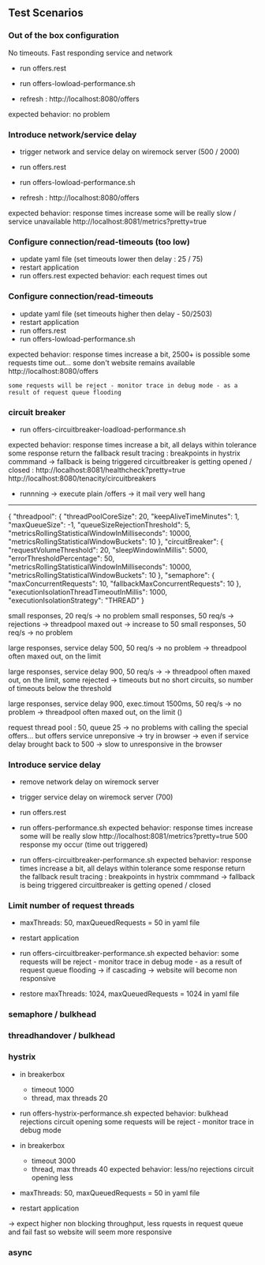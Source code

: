 ## Test Scenarios

### Out of the box configuration
No timeouts. Fast responding service and network

- run offers.rest
- run offers-lowload-performance.sh

- refresh : http://localhost:8080/offers

expected behavior: no problem

### Introduce network/service delay
- trigger network and service delay on wiremock server (500 / 2000)

- run offers.rest
- run offers-lowload-performance.sh

- refresh : http://localhost:8080/offers

expected behavior: 
   response times increase some will be really slow / service unavailable
         http://localhost:8081/metrics?pretty=true 

### Configure connection/read-timeouts (too low)
- update yaml file (set timeouts lower then delay : 25 / 75)
- restart application
- run offers.rest
expected behavior: each request times out

### Configure connection/read-timeouts
- update yaml file (set timeouts higher then delay - 50/2503)
- restart application
- run offers.rest
- run offers-lowload-performance.sh

expected behavior: 
    response times increase a bit, 2500+ is possible 
    some requests time out... some don't
    website remains available
          http://localhost:8080/offers
 
    some requests will be reject - monitor trace in debug mode - as a result of request queue flooding
 



### circuit breaker

- run offers-circuitbreaker-loadload-performance.sh

expected behavior: 
    response times increase a bit, all delays within tolerance
    some response return the fallback result
    tracing : breakpoints in hystrix commmand -> fallback is being triggered
    circuitbreaker is getting opened / closed : 
           http://localhost:8081/healthcheck?pretty=true
           http://localhost:8080/tenacity/circuitbreakers

- runnning -> execute plain /offers -> it mail very well hang



-----

{
"threadpool": {
"threadPoolCoreSize": 20,
"keepAliveTimeMinutes": 1,
"maxQueueSize": -1,
"queueSizeRejectionThreshold": 5,
"metricsRollingStatisticalWindowInMilliseconds": 10000,
"metricsRollingStatisticalWindowBuckets": 10
},
"circuitBreaker": {
"requestVolumeThreshold": 20,
"sleepWindowInMillis": 5000,
"errorThresholdPercentage": 50,
"metricsRollingStatisticalWindowInMilliseconds": 10000,
"metricsRollingStatisticalWindowBuckets": 10
},
"semaphore": {
"maxConcurrentRequests": 10,
"fallbackMaxConcurrentRequests": 10
},
"executionIsolationThreadTimeoutInMillis": 1000,
"executionIsolationStrategy": "THREAD"
}

small responses, 20 req/s -> no problem
small responses, 50 req/s -> rejections
   -> threadpool maxed out 
   -> increase to 50
small responses, 50 req/s -> no problem

large responses, service delay 500, 50 req/s -> no problem
   -> threadpool often maxed out, on the limit 
   
large responses, service delay 900, 50 req/s -> 
   -> threadpool often maxed out, on the limit, some rejected
   -> timeouts but no short circuits, so number of timeouts below the threshold    

large responses, service delay 900, exec.timout 1500ms, 50 req/s -> no problem
   -> threadpool often maxed out, on the limit ()
   
request thread pool : 50, queue 25
   -> no problems with calling the special offers... but offers service unreponsive
      -> try in browser
   -> even if service delay brought back to 500
      -> slow to unresponsive in the browser      

### Introduce service delay

- remove network delay on wiremock server
- trigger service delay on wiremock server (700)
- run offers.rest
- run offers-performance.sh
expected behavior: 
   response times increase some will be really slow
         http://localhost:8081/metrics?pretty=true
   500 response my occur (time out triggered)      
         
- run offers-circuitbreaker-performance.sh
expected behavior: 
    response times increase a bit, all delays within tolerance
    some response return the fallback result
    tracing : breakpoints in hystrix commmand -> fallback is being triggered
    circuitbreaker is getting opened / closed         

### Limit number of request threads

- maxThreads: 50, maxQueuedRequests = 50 in yaml file
- restart application
- run offers-circuitbreaker-performance.sh
expected behavior: 
     some requests will be reject - monitor trace in debug mode - as a result of request queue flooding
     -> if cascading -> website will become non responsive

- restore maxThreads: 1024, maxQueuedRequests = 1024 in yaml file

### semaphore / bulkhead


### threadhandover / bulkhead


### hystrix

- in breakerbox
  - timeout 1000
  - thread, max threads 20

- run offers-hystrix-performance.sh
expected behavior: 
     bulkhead rejections
     circuit opening
     some requests will be reject - monitor trace in debug mode

- in breakerbox
  - timeout 3000
  - thread, max threads 40
expected behavior: 
     less/no rejections
     circuit opening less
     
- maxThreads: 50, maxQueuedRequests = 50 in yaml file
- restart application     




     
-> expect higher non blocking throughput, less rquests in request queue and fail fast
   so website will seem more responsive      
     
     
### async

